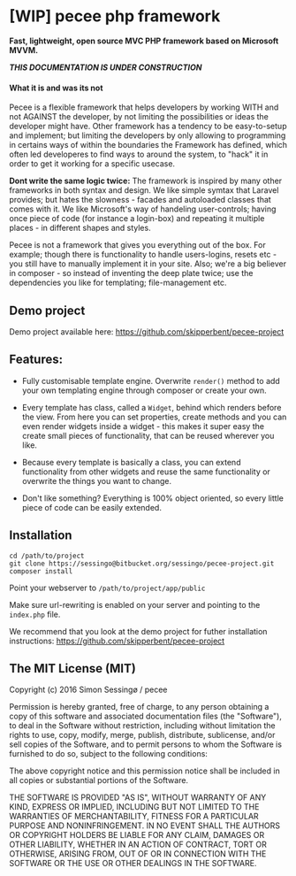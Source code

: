# [WIP] pecee php framework

**Fast, lightweight, open source MVC PHP framework based on Microsoft MVVM.**

***THIS DOCUMENTATION IS UNDER CONSTRUCTION***

#### What it is and was its not

Pecee is a flexible framework that helps developers by working WITH and not AGAINST the developer, by not limiting the possibilities or ideas the developer might have. Other framework has a tendency to be easy-to-setup and implement; but limiting the developers by only allowing to programming in certains ways of within the boundaries the Framework has defined, which often led developeres to find ways to around the system, to "hack" it in order to get it working for a specific usecase.

**Dont write the same logic twice:**
The framework is inspired by many other frameworks in both syntax and design. We like simple symtax that Laravel provides; but hates the slowness - facades and autoloaded classes that comes with it. We like Microsoft's way of handeling user-controls; having once piece of code (for instance a login-box) and repeating it multiple places - in different shapes and styles.

Pecee is not a framework that gives you everything out of the box. For example; though there is functionality to handle users-logins, resets etc - you still have to manually implement it in your site. Also; we're a big believer in composer - so instead of inventing the deep plate twice; use the dependencies you like for templating; file-management etc.

## Demo project

Demo project available here: https://github.com/skipperbent/pecee-project

## Features:

- Fully customisable template engine. Overwrite `render()` method to add your own templating engine through composer or create your own.

- Every template has class, called a `Widget`, behind which renders before the view. From here you can set properties, create methods and you can even render widgets inside a widget - this makes it super easy the create small pieces of functionality, that can be reused wherever you like.

- Because every template is basically a class, you can extend functionality from other widgets and reuse the same functionality or overwrite the things you want to change.

- Don't like something? Everything is 100% object oriented, so every little piece of code can be easily extended.

## Installation

```
cd /path/to/project
git clone https://sessingo@bitbucket.org/sessingo/pecee-project.git
composer install
```

Point your webserver to ```/path/to/project/app/public```

Make sure url-rewriting is enabled on your server and pointing to the ```index.php``` file.

We recommend that you look at the demo project for futher installation instructions:
https://github.com/skipperbent/pecee-project

## The MIT License (MIT)

Copyright (c) 2016 Simon Sessingø / pecee

Permission is hereby granted, free of charge, to any person obtaining a copy
of this software and associated documentation files (the "Software"), to deal
in the Software without restriction, including without limitation the rights
to use, copy, modify, merge, publish, distribute, sublicense, and/or sell
copies of the Software, and to permit persons to whom the Software is
furnished to do so, subject to the following conditions:

The above copyright notice and this permission notice shall be included in all
copies or substantial portions of the Software.

THE SOFTWARE IS PROVIDED "AS IS", WITHOUT WARRANTY OF ANY KIND, EXPRESS OR
IMPLIED, INCLUDING BUT NOT LIMITED TO THE WARRANTIES OF MERCHANTABILITY,
FITNESS FOR A PARTICULAR PURPOSE AND NONINFRINGEMENT. IN NO EVENT SHALL THE
AUTHORS OR COPYRIGHT HOLDERS BE LIABLE FOR ANY CLAIM, DAMAGES OR OTHER
LIABILITY, WHETHER IN AN ACTION OF CONTRACT, TORT OR OTHERWISE, ARISING FROM,
OUT OF OR IN CONNECTION WITH THE SOFTWARE OR THE USE OR OTHER DEALINGS IN THE
SOFTWARE.

